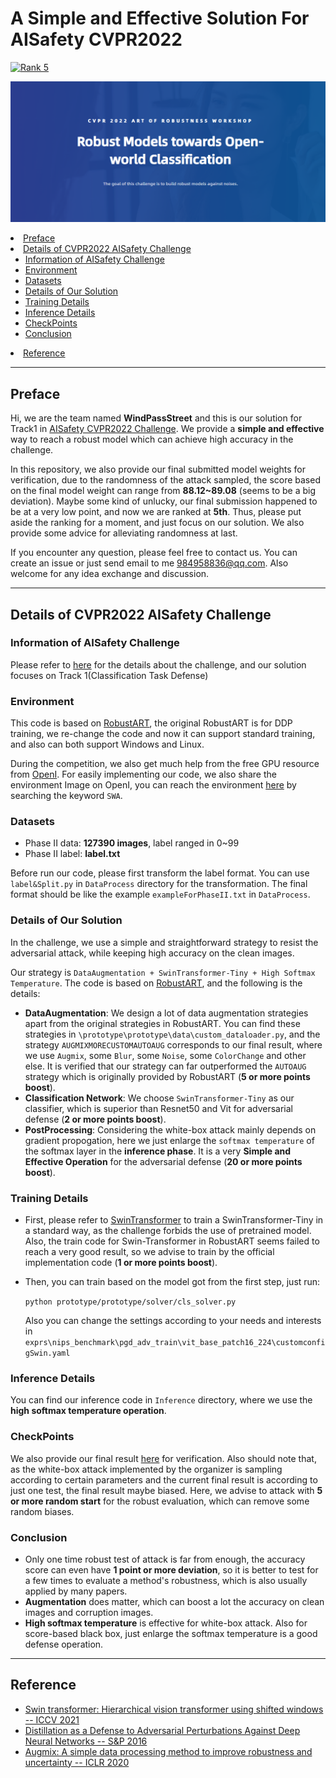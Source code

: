 # A Simple and Effective Solution For AISafety CVPR2022

[![Rank 5](https://img.shields.io/badge/Effective%20Solution-5th--Solution--For--AISafety--CVPR2022-red)](https://github.com/WindVChen/Solution-For-AISafety-CVPR2022)

![CoverPage](./Pic/CoverPage.png)


<!-- TABLE OF CONTENTS -->
<li><a href="#Preface">Preface</a></li>
<li>
  <a href="#Details of CVPR2022 AISafety Challenge">Details of CVPR2022 AISafety Challenge</a>
  <ul>
    <li><a href="#Information of AISafety Challenge">Information of AISafety Challenge</a></li>
    <li><a href="#Environment">Environment</a></li>
    <li><a href="#Datasets">Datasets</a></li>
    <li><a href="#Details of Our Solution">Details of Our Solution</a></li>
    <li><a href="#Training Details">Training Details</a></li>
    <li><a href="#Inference Details">Inference Details</a></li>
    <li><a href="#CheckPoints">CheckPoints</a></li>
    <li><a href="#Conclusion">Conclusion</a></li>
  </ul>
</li>
<li><a href="#Reference">Reference</a></li>

---
## Preface
Hi, we are the team named **WindPassStreet** and this is our solution for Track1 in [AISafety CVPR2022 Challenge]((https://aisafety.sensetime.com/#/intro)). We provide a **simple and effective** way to reach a
robust model which can achieve high accuracy in the challenge. 

In this repository, we also provide our final submitted model weights for verification, due to the randomness of the attack sampled,
the score based on the final model weight can range from **88.12~89.08** (seems to be a big deviation). Maybe some kind of unlucky, our final submission
happened to be at a very low point, and now we are ranked at **5th**. Thus, please put aside the ranking for a moment, and just focus on our solution. 
We also provide some advice for alleviating randomness at last.

If you encounter any question, please feel free to contact us. You can create an issue or just send email to me 984958836@qq.com. Also welcome for any idea exchange and discussion.


---

## Details of CVPR2022 AISafety Challenge
### Information of AISafety Challenge
Please refer to [here](https://aisafety.sensetime.com/#/intro) for the details about the challenge, and our solution focuses on Track 1(Classification Task Defense)

### Environment
This code is based on [RobustART](https://github.com/DIG-Beihang/RobustART), the original RobustART is for DDP training, we re-change the code
and now it can support standard training, and also can both support Windows and Linux.

During the competition, we also get much help from the free GPU resource from [OpenI](https://openi.org.cn/). For easily implementing our code, we also share the environment Image
on OpenI, you can reach the environment [here](https://git.openi.org.cn/explore/images?type=myimage) by searching the keyword ```SWA```.

### Datasets
- Phase II data: **127390 images**, label ranged in 0~99
- Phase II label: **label.txt**

Before run our code, please first transform the label format. You can use ```label&Split.py``` in ```DataProcess``` directory
for the transformation. The final format should be like the example ```exampleForPhaseII.txt``` in ```DataProcess```.

### Details of Our Solution
In the challenge, we use a simple and straightforward strategy to resist the adversarial
attack, while keeping high accuracy on the clean images.

Our strategy is ```DataAugmentation + SwinTransformer-Tiny + High Softmax Temperature```. The code is based on [RobustART](https://github.com/DIG-Beihang/RobustART), and the following
is the details:
- **DataAugmentation**: We design a lot of data augmentation strategies apart from the original strategies in RobustART. You can
find these strategies in ```\prototype\prototype\data\custom_dataloader.py```, and the strategy ```AUGMIXMORECUSTOMAUTOAUG```
corresponds to our final result, where we use ```Augmix```, some ```Blur```, some ```Noise```, some ```ColorChange``` and
other else. It is verified that our strategy can far outperformed the ```AUTOAUG``` strategy which is originally provided by 
RobustART (**5 or more points boost**).
- **Classification Network**: We choose ```SwinTransformer-Tiny``` as our classifier, which is superior than
Resnet50 and Vit for adversarial defense (**2 or more points boost**).
- **PostProcessing**: Considering the white-box attack mainly depends on gradient propogation, here we just
enlarge the ```softmax temperature``` of the softmax layer in the **inference phase**. It is a very **Simple and Effective Operation** for the adversarial
 defense (**20 or more points boost**).

### Training Details
- First, please refer to [SwinTransformer](https://github.com/microsoft/Swin-Transformer) to train a SwinTransformer-Tiny in a standard way, as
the challenge forbids the use of pretrained model. Also, the train code for Swin-Transformer in RobustART seems failed to
reach a very good result, so we advise to train by the official implementation code (**1 or more points boost**).
- Then, you can train based on the model got from the first step, just run:

  ```python prototype/prototype/solver/cls_solver.py```
  
  Also you can change the settings according to your needs and interests in ```exprs\nips_benchmark\pgd_adv_train\vit_base_patch16_224\customconfigSwin.yaml``` 

### Inference Details
You can find our inference code in ```Inference``` directory, where we use the **high softmax temperature operation**.

### CheckPoints
We also provide our final result [here](https://drive.google.com/file/d/1HMIiESKASDoTnzaAD9G4ES_9zPIUlYKk/view?usp=sharing) for verification. Also should note that, as the white-box attack implemented
by the organizer is sampling according to certain parameters and the current final result is according to just one test, 
the final result maybe biased. Here, we advise to attack with **5 or more random start** for the robust evaluation, which can remove
some random biases.

### Conclusion
- Only one time robust test of attack is far from enough, the accuracy score can even have **1 point or more deviation**, so it is better
to test for a few times to evaluate a method's robustness, which is also usually applied by many papers.
- **Augmentation** does matter, which can boost a lot the accuracy on clean images and corruption images.
- **High softmax temperature** is effective for white-box attack. Also for score-based black box, just enlarge the softmax temperature
is a good defense operation.
---
## Reference
- [Swin transformer: Hierarchical vision transformer using shifted windows -- ICCV 2021](https://openaccess.thecvf.com/content/ICCV2021/papers/Liu_Swin_Transformer_Hierarchical_Vision_Transformer_Using_Shifted_Windows_ICCV_2021_paper.pdf)
- [Distillation as a Defense to Adversarial Perturbations Against Deep Neural Networks -- S&P 2016](https://arxiv.org/pdf/1511.04508.pdf&xid=25657,15700023,15700124,15700149,15700186,15700191,15700201,15700237,15700242.pdf)
- [Augmix: A simple data processing method to improve robustness and uncertainty -- ICLR 2020](https://arxiv.org/pdf/1912.02781.pdf)

